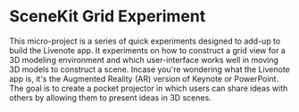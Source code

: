# SceneKit Grid Experiment
This micro-project is a series of quick experiments designed to add-up to build the Livenote app. It experiments on how to construct a grid view for a 3D modeling environment and which user-interface works well in moving 3D models to construct a scene. Incase you're wondering what the Livenote app is, it's the Augmented Reality (AR) version of Keynote or PowerPoint. The goal is to create a pocket projector in which users can share ideas with others by allowing them to present ideas in 3D scenes.
